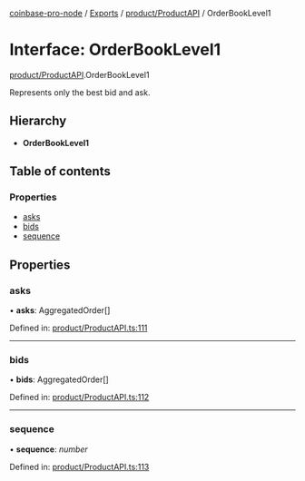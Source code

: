 [coinbase-pro-node](../../README.md) / [Exports](../../modules.md) / [product/ProductAPI](../../modules/product_productapi.md) / OrderBookLevel1

# Interface: OrderBookLevel1

[product/ProductAPI](../../modules/product_productapi.md).OrderBookLevel1

Represents only the best bid and ask.

## Hierarchy

- **OrderBookLevel1**

## Table of contents

### Properties

- [asks](productapi.orderbooklevel1.md#asks)
- [bids](productapi.orderbooklevel1.md#bids)
- [sequence](productapi.orderbooklevel1.md#sequence)

## Properties

### asks

• **asks**: AggregatedOrder[]

Defined in: [product/ProductAPI.ts:111](https://github.com/bennycode/coinbase-pro-node/blob/7d07dce/src/product/ProductAPI.ts#L111)

---

### bids

• **bids**: AggregatedOrder[]

Defined in: [product/ProductAPI.ts:112](https://github.com/bennycode/coinbase-pro-node/blob/7d07dce/src/product/ProductAPI.ts#L112)

---

### sequence

• **sequence**: _number_

Defined in: [product/ProductAPI.ts:113](https://github.com/bennycode/coinbase-pro-node/blob/7d07dce/src/product/ProductAPI.ts#L113)
